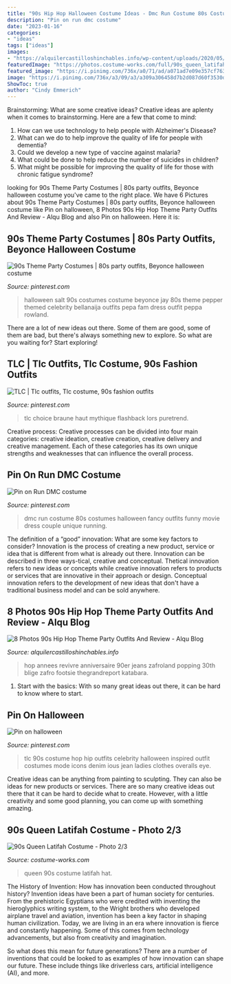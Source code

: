 ```yaml
---
title: "90s Hip Hop Halloween Costume Ideas - Dmc Run Costume 80s Costumes Halloween Fancy Outfits Funny Movie Dress Couple Unique Running"
description: "Pin on run dmc costume"
date: "2023-01-16"
categories:
- "ideas"
tags: ["ideas"]
images:
- "https://alquilercastilloshinchables.info/wp-content/uploads/2020/05/90s-Fashion-for-Girls-90s-Hip-Hop-Fashion-With-images-90s-....png"
featuredImage: "https://photos.costume-works.com/full/90s_queen_latifah1.jpg"
featured_image: "https://i.pinimg.com/736x/a0/71/ad/a071ad7e09e357cf7637813249e4ef18--tlc-costume-halloween-costumes.jpg"
image: "https://i.pinimg.com/736x/a3/09/a3/a309a306458d7b2d087d60f3530d2d45--girl-group-the-s.jpg"
ShowToc: true
author: "Cindy Emmerich"
---
```



Brainstorming: What are some creative ideas?
Creative ideas are aplenty when it comes to brainstorming. Here are a few that come to mind: 
1. How can we use technology to help people with Alzheimer's Disease? 
2. What can we do to help improve the quality of life for people with dementia? 
3. Could we develop a new type of vaccine against malaria? 
4. What could be done to help reduce the number of suicides in children? 
5. What might be possible for improving the quality of life for those with chronic fatigue syndrome?

	

		
looking for 90s Theme Party Costumes | 80s party outfits, Beyonce halloween costume you've came to the right place. We have 6 Pictures about 90s Theme Party Costumes | 80s party outfits, Beyonce halloween costume like Pin on halloween, 8 Photos 90s Hip Hop Theme Party Outfits And Review - Alqu Blog and also Pin on halloween. Here it is:
		
    
## 90s Theme Party Costumes | 80s Party Outfits, Beyonce Halloween Costume

<img loading=lazy src="https://i.pinimg.com/originals/77/c5/e9/77c5e929837a0386cd7c8a484235f223.jpg" onerror="this.onerror=null;this.src='https://tse1.mm.bing.net/th?id=OIP.uciYo_EX5nLVf1t4tyZSCwAAAA&amp;pid=15.1';" alt="90s Theme Party Costumes | 80s party outfits, Beyonce halloween costume">

_Source: pinterest.com_

>halloween salt 90s costumes costume beyonce jay 80s theme pepper themed celebrity bellanaija outfits pepa fam dress outfit peppa rowland. 

	

There are a lot of new ideas out there. Some of them are good, some of them are bad, but there's always something new to explore. So what are you waiting for? Start exploring!

    
## TLC | Tlc Outfits, Tlc Costume, 90s Fashion Outfits

<img loading=lazy src="https://i.pinimg.com/736x/a3/09/a3/a309a306458d7b2d087d60f3530d2d45--girl-group-the-s.jpg" onerror="this.onerror=null;this.src='https://tse1.mm.bing.net/th?id=OIP.PVv5aH35Ft6tq6JZ50W0fgHaLK&amp;pid=15.1';" alt="TLC | Tlc outfits, Tlc costume, 90s fashion outfits">

_Source: pinterest.com_

>tlc choice braune haut mythique flashback lors puretrend. 

	

Creative process:
Creative processes can be divided into four main categories: creative ideation, creative creation, creative delivery and creative management. Each of these categories has its own unique strengths and weaknesses that can influence the overall process.

    
## Pin On Run DMC Costume

<img loading=lazy src="https://i.pinimg.com/originals/7e/45/73/7e4573ce80c7159926679819a1b4f30d.jpg" onerror="this.onerror=null;this.src='https://tse1.mm.bing.net/th?id=OIP.K_cfTVwtNScZje3p5ZW3sQHaJ4&amp;pid=15.1';" alt="Pin on Run DMC costume">

_Source: pinterest.com_

>dmc run costume 80s costumes halloween fancy outfits funny movie dress couple unique running. 

	

The definition of a “good” innovation: What are some key factors to consider?
Innovation is the process of creating a new product, service or idea that is different from what is already out there. Innovation can be described in three ways-tical, creative and conceptual. Thetical innovation refers to new ideas or concepts while creative innovation refers to products or services that are innovative in their approach or design. Conceptual innovation refers to the development of new ideas that don't have a traditional business model and can be sold anywhere.

    
## 8 Photos 90s Hip Hop Theme Party Outfits And Review - Alqu Blog

<img loading=lazy src="https://alquilercastilloshinchables.info/wp-content/uploads/2020/05/90s-Fashion-for-Girls-90s-Hip-Hop-Fashion-With-images-90s-....png" onerror="this.onerror=null;this.src='https://tse3.mm.bing.net/th?id=OIP.I-Yerw8CQuz4evI7ZUR6wQHaHR&amp;pid=15.1';" alt="8 Photos 90s Hip Hop Theme Party Outfits And Review - Alqu Blog">

_Source: alquilercastilloshinchables.info_

>hop annees revivre anniversaire 90er jeans zafroland popping 30th blige zafro footsie thegrandreport katabara. 

	

1. Start with the basics: With so many great ideas out there, it can be hard to know where to start.

    
## Pin On Halloween

<img loading=lazy src="https://i.pinimg.com/736x/a0/71/ad/a071ad7e09e357cf7637813249e4ef18--tlc-costume-halloween-costumes.jpg" onerror="this.onerror=null;this.src='https://tse4.mm.bing.net/th?id=OIP.3D575j7yrWTvJ_X8Le2SmwHaLH&amp;pid=15.1';" alt="Pin on halloween">

_Source: pinterest.com_

>tlc 90s costume hop hip outfits celebrity halloween inspired outfit costumes mode icons denim ious jean ladies clothes overalls eye. 

	

Creative ideas can be anything from painting to sculpting. They can also be ideas for new products or services. There are so many creative ideas out there that it can be hard to decide what to create. However, with a little creativity and some good planning, you can come up with something amazing.

    
## 90s Queen Latifah Costume - Photo 2/3

<img loading=lazy src="https://photos.costume-works.com/full/90s_queen_latifah1.jpg" onerror="this.onerror=null;this.src='https://tse2.mm.bing.net/th?id=OIP.CJ0H9a1IK177mp0bFZJdyAHaNK&amp;pid=15.1';" alt="90s Queen Latifah Costume - Photo 2/3">

_Source: costume-works.com_

>queen 90s costume latifah hat. 

	

The History of Invention: How has innovation been conducted throughout history?
Invention ideas have been a part of human society for centuries. From the prehistoric Egyptians who were credited with inventing the hieroglyphics writing system, to the Wright brothers who developed airplane travel and aviation, invention has been a key factor in shaping human civilization. 
Today, we are living in an era where innovation is fierce and constantly happening. Some of this comes from technology advancements, but also from creativity and imagination. 

So what does this mean for future generations? There are a number of inventions that could be looked to as examples of how innovation can shape our future. These include things like driverless cars, artificial intelligence (AI), and more.

